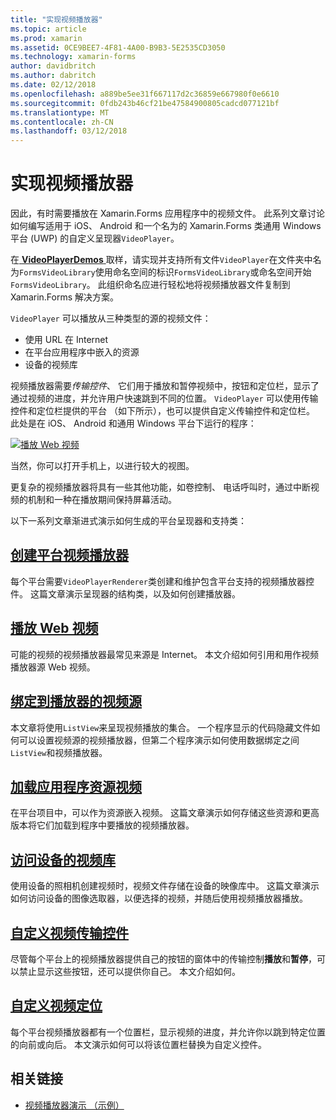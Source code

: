 ```yaml
---
title: "实现视频播放器"
ms.topic: article
ms.prod: xamarin
ms.assetid: 0CE9BEE7-4F81-4A00-B9B3-5E2535CD3050
ms.technology: xamarin-forms
author: davidbritch
ms.author: dabritch
ms.date: 02/12/2018
ms.openlocfilehash: a889be5ee31f667117d2c36859e667980f0e6610
ms.sourcegitcommit: 0fdb243b46cf21be47584900805cadcd077121bf
ms.translationtype: MT
ms.contentlocale: zh-CN
ms.lasthandoff: 03/12/2018
---
```

# <a name="implementing-a-video-player"></a>实现视频播放器

因此，有时需要播放在 Xamarin.Forms 应用程序中的视频文件。 此系列文章讨论如何编写适用于 iOS、 Android 和一个名为的 Xamarin.Forms 类通用 Windows 平台 (UWP) 的自定义呈现器`VideoPlayer`。

在[ **VideoPlayerDemos** ](https://developer.xamarin.com/samples/xamarin-forms/customrenderers/VideoPlayerDemos/)取样，请实现并支持所有文件`VideoPlayer`在文件夹中名为`FormsVideoLibrary`使用命名空间的标识`FormsVideoLibrary`或命名空间开始`FormsVideoLibrary`。 此组织命名应进行轻松地将视频播放器文件复制到 Xamarin.Forms 解决方案。

`VideoPlayer` 可以播放从三种类型的源的视频文件：

- 使用 URL 在 Internet
- 在平台应用程序中嵌入的资源
- 设备的视频库

视频播放器需要*传输控件*、 它们用于播放和暂停视频中，按钮和定位栏，显示了通过视频的进度，并允许用户快速跳到不同的位置。 `VideoPlayer` 可以使用传输控件和定位栏提供的平台 （如下所示），也可以提供自定义传输控件和定位栏。 此处是在 iOS、 Android 和通用 Windows 平台下运行的程序：

[![播放 Web 视频](web-videos-images/playwebvideo-small.png "播放 Web 视频")](web-videos-images/playwebvideo-large.png#lightbox "播放 Web 视频")

当然，你可以打开手机上，以进行较大的视图。

更复杂的视频播放器将具有一些其他功能，如卷控制、 电话呼叫时，通过中断视频的机制和一种在播放期间保持屏幕活动。

以下一系列文章渐进式演示如何生成的平台呈现器和支持类：

## <a name="creating-the-platform-video-playersplayer-creationmd"></a>[创建平台视频播放器](player-creation.md)

每个平台需要`VideoPlayerRenderer`类创建和维护包含平台支持的视频播放器控件。 这篇文章演示呈现器的结构类，以及如何创建播放器。

## <a name="playing-a-web-videoweb-videosmd"></a>[播放 Web 视频](web-videos.md)

可能的视频的视频播放器最常见来源是 Internet。 本文介绍如何引用和用作视频播放器源 Web 视频。

## <a name="binding-video-sources-to-the-playersource-bindingsmd"></a>[绑定到播放器的视频源](source-bindings.md)

本文章将使用`ListView`来呈现视频播放的集合。 一个程序显示的代码隐藏文件如何可以设置视频源的视频播放器，但第二个程序演示如何使用数据绑定之间`ListView`和视频播放器。

## <a name="loading-application-resource-videosloading-resourcesmd"></a>[加载应用程序资源视频](loading-resources.md)

在平台项目中，可以作为资源嵌入视频。 这篇文章演示如何存储这些资源和更高版本将它们加载到程序中要播放的视频播放器。

## <a name="accessing-the-devices-video-libraryaccessing-librarymd"></a>[访问设备的视频库](accessing-library.md)

使用设备的照相机创建视频时，视频文件存储在设备的映像库中。 这篇文章演示如何访问设备的图像选取器，以便选择的视频，并随后使用视频播放器播放。

## <a name="custom-video-transport-controlscustom-transportmd"></a>[自定义视频传输控件](custom-transport.md)

尽管每个平台上的视频播放器提供自己的按钮的窗体中的传输控制**播放**和**暂停**，可以禁止显示这些按钮，还可以提供你自己。 本文介绍如何。

## <a name="custom-video-positioningcustom-positioningmd"></a>[自定义视频定位](custom-positioning.md)

每个平台视频播放器都有一个位置栏，显示视频的进度，并允许你以跳到特定位置的向前或向后。 本文演示如何可以将该位置栏替换为自定义控件。





## <a name="related-links"></a>相关链接

- [视频播放器演示 （示例）](https://developer.xamarin.com/samples/xamarin-forms/customrenderers/VideoPlayerDemos/)
